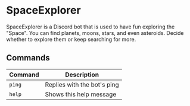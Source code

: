 # SpaceExplorer
SpaceExplorer is a Discord bot that is used to have fun exploring the "Space". You can find planets, moons, stars, and even asteroids. Decide whether to explore them or keep searching for more.

## Commands
| Command | Description |
|---------|-------------|
| `ping` | Replies with the bot's ping |
| `help` | Shows this help message |